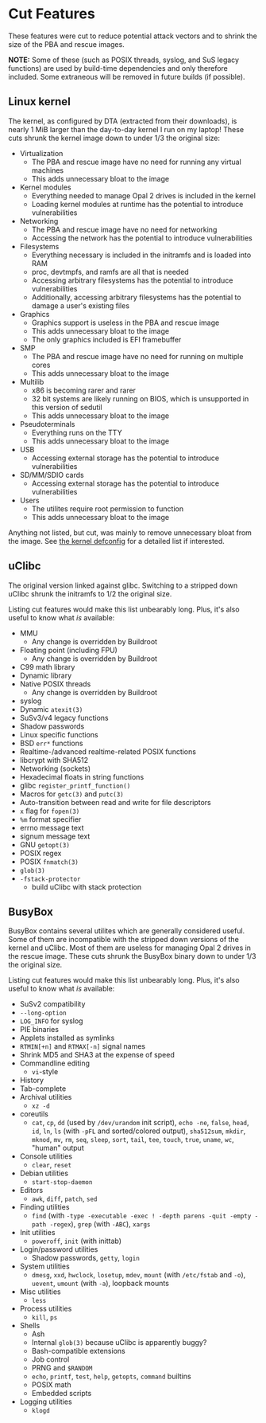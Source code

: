 # Cut Features
These features were cut to reduce potential attack vectors and to shrink the size of the PBA and rescue images.

**NOTE:**
Some of these (such as POSIX threads, syslog, and SuS legacy functions) are used by build-time dependencies and only therefore included.
Some extraneous will be removed in future builds (if possible).

## Linux kernel
The kernel, as configured by DTA (extracted from their downloads), is nearly 1 MiB larger than the day-to-day kernel I run on my laptop!
These cuts shrunk the kernel image down to under 1/3 the original size:
* Virtualization
  * The PBA and rescue image have no need for running any virtual machines
  * This adds unnecessary bloat to the image
* Kernel modules
  * Everything needed to manage Opal 2 drives is included in the kernel
  * Loading kernel modules at runtime has the potential to introduce vulnerabilities
* Networking
  * The PBA and rescue image have no need for networking
  * Accessing the network has the potential to introduce vulnerabilities
* Filesystems
  * Everything necessary is included in the initramfs and is loaded into RAM
  * proc, devtmpfs, and ramfs are all that is needed
  * Accessing arbitrary filesystems has the potential to introduce vulnerabilities
  * Additionally, accessing arbitrary filesystems has the potential to damage a user's existing files
* Graphics
  * Graphics support is useless in the PBA and rescue image
  * This adds unnecessary bloat to the image
  * The only graphics included is EFI framebuffer
* SMP
  * The PBA and rescue image have no need for running on multiple cores
  * This adds unnecessary bloat to the image
* Multilib
  * x86 is becoming rarer and rarer
  * 32 bit systems are likely running on BIOS, which is unsupported in this version of sedutil
  * This adds unnecessary bloat to the image
* Pseudoterminals
  * Everything runs on the TTY
  * This adds unnecessary bloat to the image
* USB
  * Accessing external storage has the potential to introduce vulnerabilities
* SD/MM/SDIO cards
  * Accessing external storage has the potential to introduce vulnerabilities
* Users
  * The utilites require root permission to function
  * This adds unnecessary bloat to the image

Anything not listed, but cut, was mainly to remove unnecessary bloat from the image.
See [the kernel defconfig][kernel defconfig] for a detailed list if interested.

## uClibc
The original version linked against glibc.
Switching to a stripped down uClibc shrunk the initramfs to 1/2 the original size.

Listing cut features would make this list unbearably long.
Plus, it's also useful to know what _is_ available:
* MMU
  * Any change is overridden by Buildroot
* Floating point (including FPU)
  * Any change is overridden by Buildroot
* C99 math library
* Dynamic library
* Native POSIX threads
  * Any change is overridden by Buildroot
* syslog
* Dynamic `atexit(3)`
* SuSv3/v4 legacy functions
* Shadow passwords
* Linux specific functions
* BSD `err*` functions
* Realtime-/advanced realtime-related POSIX functions
* libcrypt with SHA512
* Networking (sockets)
* Hexadecimal floats in string functions
* glibc `register_printf_function()`
* Macros for `getc(3)` and `putc(3)`
* Auto-transition between read and write for file descriptors
* `x` flag for `fopen(3)`
* `%m` format specifier
* errno message text
* signum message text
* GNU `getopt(3)`
* POSIX regex
* POSIX `fnmatch(3)`
* `glob(3)`
* `-fstack-protector`
  * build uClibc with stack protection

## BusyBox
BusyBox contains several utilites which are generally considered useful.
Some of them are incompatible with the stripped down versions of the kernel and uClibc.
Most of them are useless for managing Opal 2 drives in the rescue image.
These cuts shrunk the BusyBox binary down to under 1/3 the original size.

Listing cut features would make this list unbearably long.
Plus, it's also useful to know what _is_ available:
* SuSv2 compatibility
* `--long-option`
* `LOG_INFO` for syslog
* PIE binaries
* Applets installed as symlinks
* `RTMIN[+n]` and `RTMAX[-n]` signal names
* Shrink MD5 and SHA3 at the expense of speed
* Commandline editing
  * `vi`-style
* History
* Tab-complete
* Archival utilities
  * `xz -d`
* coreutils
  * `cat`, `cp`, `dd` (used by `/dev/urandom` init script), `echo -ne`, `false`,
    `head`, `id`, `ln`, `ls` (with `-pFL` and sorted/colored output), `sha512sum`,
    `mkdir`, `mknod`, `mv`, `rm`, `seq`, `sleep`, `sort`, `tail`, `tee`, `touch`,
    `true`, `uname`, `wc`, "human" output
* Console utilities
  * `clear`, `reset`
* Debian utilities
  * `start-stop-daemon`
* Editors
  * `awk`, `diff`, `patch`, `sed`
* Finding utilities
  * `find` (with `-type -executable -exec ! -depth parens -quit -empty -path -regex`),
    `grep` (with `-ABC`), `xargs`
* Init utilities
  * `poweroff`, `init` (with inittab)
* Login/password utilities
  * Shadow passwords, `getty`, `login`
* System utilities
  * `dmesg`, `xxd`, `hwclock`, `losetup`, `mdev`, `mount` (with `/etc/fstab` and `-o`),
    `uevent`, `umount` (with `-a`), loopback mounts
* Misc utilities
  * `less`
* Process utilities
  * `kill`, `ps`
* Shells
  * Ash
  * Internal `glob(3)` because uClibc is apparently buggy?
  * Bash-compatible extensions
  * Job control
  * PRNG and `$RANDOM`
  * `echo`, `printf`, `test`, `help`, `getopts`, `command` builtins
  * POSIX math
  * Embedded scripts
* Logging utilities
  * `klogd`


<!-- Link refs -->
[kernel defconfig]:images/sedutil/board/kernel.config
